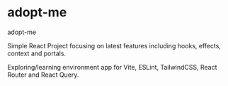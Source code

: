 # adopt-me
adopt-me


Simple React Project focusing on latest features including hooks, effects, context and portals. 

Exploring/learning environment app for Vite, ESLint, TailwindCSS, React Router and React Query.
